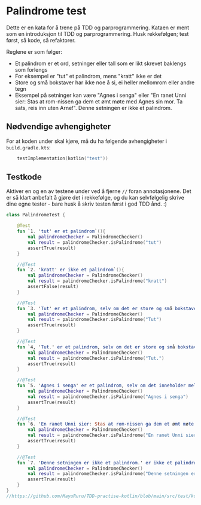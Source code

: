 # Palindrome test

Dette er en kata for å trene på TDD og parprogrammering. Kataen er ment som en introduksjon til TDD og parprogrammering. Husk rekkefølgen; test først, så kode, så refaktorer.

Reglene er som følger:

- Et palindrom er et ord, setninger eller tall som er likt skrevet baklengs som forlengs
- For eksempel er "tut" et palindrom, mens "kratt" ikke er det
- Store og små bokstaver har ikke noe å si, ei heller mellomrom eller andre tegn
- Eksempel på setninger kan være "Agnes i senga" eller "En ranet Unni sier: Stas at rom-nissen ga dem et ømt møte med Agnes sin mor. Ta sats, reis inn uten Arne!". Denne setningen er ikke et palindrom.


## Nødvendige avhengigheter

For at koden under skal kjøre, må du ha følgende avhengigheter i `build.gradle.kts`:

```kotlin
    testImplementation(kotlin("test"))
```

## Testkode

Aktiver en og en av testene under ved å fjerne `//` foran annotasjonene. Det er så klart anbefalt å gjøre det i rekkefølge, og du kan selvfølgelig skrive dine egne tester - bare husk å skriv testen først i god TDD ånd. :)

```Kotlin
class PalindromeTest {

    @Test
    fun `1. 'tut' er et palindrom`(){
        val palindromeChecker = PalindromeChecker()
        val result = palindromeChecker.isPalindrome("tut")
        assertTrue(result)
    }

    //@Test
    fun `2. 'kratt' er ikke et palindrom`(){
        val palindromeChecker = PalindromeChecker()
        val result = palindromeChecker.isPalindrome("kratt")
        assertFalse(result)
    }

    //@Test
    fun `3. 'Tut' er et palindrom, selv om det er store og små bokstaver`(){
        val palindromeChecker = PalindromeChecker()
        val result = palindromeChecker.isPalindrome("Tut")
        assertTrue(result)
    }

    //@Test
    fun `4, 'Tut.' er et palindrom, selv om det er store og små bokstaver og punktum`(){
        val palindromeChecker = PalindromeChecker()
        val result = palindromeChecker.isPalindrome("Tut.")
        assertTrue(result)
    }

    //@Test
    fun `5. 'Agnes i senga' er et palindrom, selv om det inneholder mellomrom`(){
        val palindromeChecker = PalindromeChecker()
        val result = palindromeChecker.isPalindrome("Agnes i senga")
        assertTrue(result)
    }

    //@Test
    fun `6. 'En ranet Unni sier: Stas at rom-nissen ga dem et ømt møte med Agnes sin mor. Ta sats, reis inn uten Arne!' er et palindrom`(){
        val palindromeChecker = PalindromeChecker()
        val result = palindromeChecker.isPalindrome("En ranet Unni sier: Stas at rom-nissen ga dem et ømt møte med Agnes sin mor. Ta sats, reis inn uten Arne!")
        assertTrue(result) 
    }

    //@Test
    fun `7. 'Denne setningen er ikke et palindrom.' er ikke et palindrom`(){
        val palindromeChecker = PalindromeChecker()
        val result = palindromeChecker.isPalindrome("Denne setningen er ikke et palindrom.")
        assertTrue(result)
    }
}
//https://github.com/MayuRuru/TDD-practise-kotlin/blob/main/src/test/kotlin/palindromeTest.kt
```

